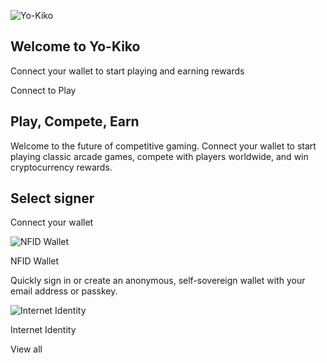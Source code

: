 ![Yo-Kiko](https://6ccb2a97-9533-42de-84a4-f867550e7fe7-00-w63du7r2u2qr.riker.replit.dev/assets/yo-kiko_lettermark.svg)

## Welcome to Yo-Kiko

Connect your wallet to start playing and earning rewards

Connect to Play

## Play, Compete, Earn

Welcome to the future of competitive gaming. Connect your wallet to start playing classic arcade games, compete with players worldwide, and win cryptocurrency rewards.

## Select signer

Connect your wallet

![NFID Wallet](<Base64-Image-Removed>)

NFID Wallet

Quickly sign in or create an anonymous, self-sovereign wallet with your email address or passkey.

![Internet Identity](<Base64-Image-Removed>)

Internet Identity

View all